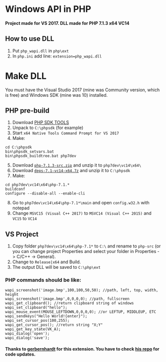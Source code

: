 # Windows API in PHP
#### Project made for VS 2017. DLL made for PHP 7.1.3 x64 VC14
## How to use DLL
1) Put `php_wapi.dll` in `php\ext`
2) In `php.ini` add line: `extension=php_wapi.dll`
# Make DLL
You must have the Visual Studio 2017 (mine was Community version, which is free) and Windows SDK (mine was 10) installed.
## PHP pre-build

1) Download [PHP SDK TOOLS](http://windows.php.net/downloads/php-sdk/php-sdk-binary-tools-20110915.zip)
2) Unpack to `C:\phpsdk` (for example)
3) Start `x64 Native Tools Command Prompt for VS 2017`
4) Make:
```
cd C:\phpsdk
bin\phpsdk_setvars.bat
bin\phpsdk_buildtree.bat php7dev
```
5) Download [`php-7.1.3-src.zip`](http://windows.php.net/downloads/releases/php-7.1.3-src.zip) and unzip it to `php7dev\vc14\x64\`
6) Download [`deps-7.1-vc14-x64.7z`](http://windows.php.net/downloads/php-sdk/deps-7.1-vc14-x64.7z) and unzip it to `C:\phpsdk`
7) Make:
```
cd php7dev\vc14\x64\php-7.1.*
buildconf
configure --disable-all --enable-cli
```
8) Go to `php7dev\vc14\x64\php-7.1*\main` and open `config.w32.h` with notepad
9) Change `MSVC15 (Visual C++ 2017)` to `MSVC14 (Visual C++ 2015)` and `VC15` to `VC14`
## VS Project
1) Copy folder `php7dev\vc14\x64\php-7.1*` to `C:\` and rename to `php-src` (or you can change project Properties and select your folder in Properties -> C/C++ -> General).
2) Change to `Release|x64` and Build.
3) The output DLL will be saved to `C:\php\ext`
### PHP commands should be like:
```
wapi_screenshot('image.bmp',100,100,50,50); //path, left, top, width, height
wapi_screenshot('image.bmp',0,0,0,0); //path, fullscreen
wapi_get_clipboard(); //return clipboard string of windows
wapi_set_clipboard("hello");
wapi_mouse_event(MOUSE_LEFTDOWN,0,0,0,0); //or LEFTUP, MIDDLEUP, ETC
wapi_sendkeys("Hello World!{enter}");
wapi_set_cursor_pos(100,255);
wapi_get_cursor_pos(); //return string "X;Y"
wapi_get_key_state(VK_A);
wapi_dialog('open');
wapi_dialog('save');
```
#### Thanks to [gerbernhardt](https://github.com/gerbernhardt) for this extension. You have to check [his repo](https://github.com/gerbernhardt/php_wapi) for code updates.
